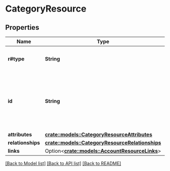 # CategoryResource

## Properties

Name | Type | Description | Notes
------------ | ------------- | ------------- | -------------
**r#type** | **String** | The type of this resource: `categories` | 
**id** | **String** | The unique identifier for this category. This is a human-readable but URL-safe value.  | 
**attributes** | [**crate::models::CategoryResourceAttributes**](CategoryResource_attributes.md) |  | 
**relationships** | [**crate::models::CategoryResourceRelationships**](CategoryResource_relationships.md) |  | 
**links** | Option<[**crate::models::AccountResourceLinks**](AccountResource_links.md)> |  | [optional]

[[Back to Model list]](../README.md#documentation-for-models) [[Back to API list]](../README.md#documentation-for-api-endpoints) [[Back to README]](../README.md)


